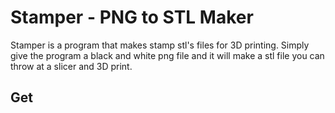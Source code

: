 # Stamper - PNG to STL Maker
Stamper is a program that makes stamp stl's files for 3D printing. Simply give the program a black and white png file and it will make a stl file you can throw at a slicer and 3D print.
## Get
<!--stackedit_data:
eyJoaXN0b3J5IjpbLTMwMjc0MzY4NSwxNTExMTUyMjIsNTc0Nj
ExMjIxXX0=
-->